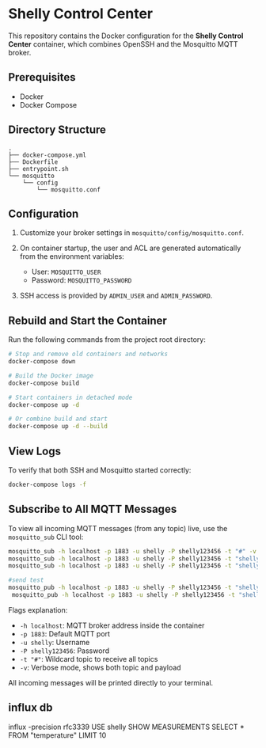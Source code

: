 # Shelly Control Center

This repository contains the Docker configuration for the **Shelly Control Center** container, which combines OpenSSH and the Mosquitto MQTT broker.

## Prerequisites

* Docker
* Docker Compose

## Directory Structure

```
.
├── docker-compose.yml
├── Dockerfile
├── entrypoint.sh
└── mosquitto
    └── config
        └── mosquitto.conf
```

## Configuration

1. Customize your broker settings in `mosquitto/config/mosquitto.conf`.
2. On container startup, the user and ACL are generated automatically from the environment variables:

    * User: `MOSQUITTO_USER`
    * Password: `MOSQUITTO_PASSWORD`
3. SSH access is provided by `ADMIN_USER` and `ADMIN_PASSWORD`.

## Rebuild and Start the Container

Run the following commands from the project root directory:

```bash
# Stop and remove old containers and networks
docker-compose down

# Build the Docker image
docker-compose build

# Start containers in detached mode
docker-compose up -d

# Or combine build and start
docker-compose up -d --build
```

## View Logs

To verify that both SSH and Mosquitto started correctly:

```bash
docker-compose logs -f
```

## Subscribe to All MQTT Messages

To view all incoming MQTT messages (from any topic) live, use the `mosquitto_sub` CLI tool:

```bash
mosquitto_sub -h localhost -p 1883 -u shelly -P shelly123456 -t "#" -v
mosquitto_sub -h localhost -p 1883 -u shelly -P shelly123456 -t "shelly_lamp_1/state" -C 1
mosquitto_sub -h localhost -p 1883 -u shelly -P shelly123456 -t "shelly_dawid_schreibtisch/#" -v

#send test 
mosquitto_pub -h localhost -p 1883 -u shelly -P shelly123456 -t "shelly/json" -m '{"status":"ok","value":42}'
 mosquitto_pub -h localhost -p 1883 -u shelly -P shelly123456 -t "shelly_dawid_schreibtisch/#" -m '{"status":"ok","value":42}'

```

Flags explanation:

* `-h localhost`: MQTT broker address inside the container
* `-p 1883`: Default MQTT port
* `-u shelly`: Username
* `-P shelly123456`: Password
* `-t "#"`: Wildcard topic to receive all topics
* `-v`: Verbose mode, shows both topic and payload

All incoming messages will be printed directly to your terminal.



## influx db

influx -precision rfc3339
USE shelly
SHOW MEASUREMENTS
SELECT * FROM "temperature" LIMIT 10
